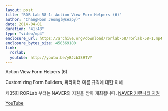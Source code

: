 ```yaml
---
layout: post
title: "ROR Lab 58-1: Action View Form Helpers (6)"
author: "ChangHoon Jeong(@seapy)"
date: 2014-04-01
duration: "41:48"
type: "video/mp4"
enclosure_url: https://archive.org/download/rorlab-58/rorlab-58-1.mp4
enclosure_bytes_size: 458369180
link:
  rorlab: 
  youtube: http://youtu.be/yBJzb3SBTVY
---
```


<p>Action View Form Helpers (6)</p>

<p>Customizing Form Builders, 파라미터 이름 규칙에 대한 이해</p>

<p>제35회 RORLab 부터는 NAVER의 지원을 받아 개최됩니다. <a href="http://developer.naver.com/wiki/pages/Community">NAVER 커뮤니티 지원</a></p>

<div class="btn-group">
  <a class="btn btn-default btn-xs" href="{{ page.link.youtube }}">YouTube</a>
</div>